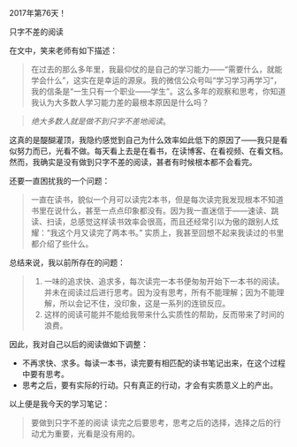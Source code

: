 2017年第76天！

只字不差的阅读

在文中，笑来老师有如下描述：

> 在过去的那么多年里，我最仰仗的是自己的学习能力——“需要什么，就能学会什么”，这实在是幸运的源泉。我的微信公众号叫“学习学习再学习”，我的信条是“一生只有一个职业——学生”。这么多年的观察和思考，你知道我认为大多数人学习能力差的最根本原因是什么吗？

> *绝大多数人就是做不到只字不差地阅读*。

这真的是醍醐灌顶，我隐约感觉到自己为什么效率如此低下的原因了——我只是看似努力而已，光看不做。每天看上去是在看书，在读博客、在看视频、在看文档。然而，我确实是没有做到只字不差的阅读，甚者有时候根本都不会看完。

还要一直困扰我的一个问题：

> 一直在读书，貌似一个月可以读完2本书，但是每次读完我发现根本不知道书里在说什么，甚至一点点印象都没有。因为我一直迷信于——速读、跳读、扫读，总感觉这样读书效率会很高，而且还经常引以为傲的跟别人炫耀：“我这个月又读完了两本书。” 实质上，我甚至回想不起来我读过的书里都介绍了些什么。

总结来说，我以前所存在的问题：

> 1. 一味的追求快、追求多，每次读完一本书便匆匆开始下一本书的阅读。并未在阅读过后进行思考。因为没有思考，所有不能理解；因为不能理解，所以会记不住，没印象，这是一系列的连锁反应。
> 2. 这样的阅读可能并不能给我带来什么实质性的帮助，反而带来了时间的浪费。

因此，我对自己以后的阅读做如下调整：

* 不再求快、求多。每读一本书，读完要有相匹配的读书笔记出来，在这个过程中要有思考。
* 思考之后，要有实际的行动。只有真正的行动，才会有实质意义上的产出。

以上便是我今天的学习笔记：

> 要做到只字不差的阅读
> 读完之后要思考，思考之后的选择，选择之后的行动尤为重要，光看是没有用的。


